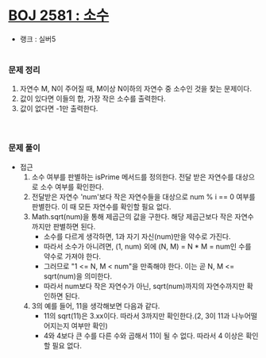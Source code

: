 # [BOJ 2581 : 소수](https://www.acmicpc.net/problem/2581)
- 랭크 : 실버5
  <br><br>
  
### 문제 정리
1. 자연수 M, N이 주어질 때, M이상 N이하의 자연수 중 소수인 것을 찾는 문제이다.
2. 값이 있다면 이들의 합, 가장 작은 소수를 출력한다.
3. 값이 없다면 -1만 출력한다.   
   <br><br>

### 문제 풀이
- 접근
  1. 소수 여부를 판별하는 isPrime 메서드를 정의한다. 전달 받은 자연수를 대상으로 소수 여부를 확인한다.
  2. 전달받은 자연수 'num'보다 작은 자연수들을 대상으로 num % i == 0 여부를 판별한다. 이 때 모든 자연수를 확인할 필요 없다.
  3. Math.sqrt(num)을 통해 제곱근의 값을 구한다. 해당 제곱근보다 작은 자연수 까지만 판별하면 된다.
     - 소수를 다르게 생각하면, 1과 자기 자신(num)만을 약수로 가진다.
     - 따라서 소수가 아니려면, (1, num) 외에 (N, M) = N * M = num인 수를 약수로 가져야 한다.
     - 그러므로 "1 <= N, M < num"을 만족해야 한다. 이는 곧 N, M <= sqrt(num)을 의미한다.
     - 따라서 num보다 작은 자연수가 아닌, sqrt(num)까지의 자연수까지만 확인하면 된다.
  4. 3의 예를 들어, 11을 생각해보면 다음과 같다.
     - 11의 sqrt(11)은 3.xx이다. 따라서 3까지만 확인한다.(2, 3이 11과 나누어떨어지는지 여부만 확인)
     - 4와 4보다 큰 수를 다른 수와 곱해서 11이 될 수 없다. 따라서 4 이상은 확인할 필요 없다.
  

    
    


    
    



